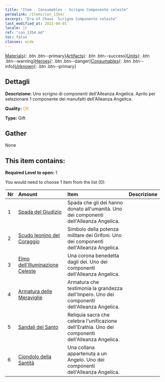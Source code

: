 ```yaml
---
title: "Item - Consumables - Scrigno Componente celeste"
permalink: /Items/con_1354/
excerpt: "Era of Chaos  Scrigno Componente celeste"
last_modified_at: 2021-04-01
locale: it
ref: "con_1354.md"
toc: false
classes: wide
---
```

 [Materials](/it/Items/){: .btn .btn--primary}[Artifacts](/it/Items/Artifacts/){: .btn .btn--success}[Units](/it/Items/Units/){: .btn .btn--warning}[Heroes](/it/Items/Heroes/){: .btn .btn--danger}[Consumables](/it/Items/Consumables/){: .btn .btn--info}[Unknown](/it/Items/Unknown/){: .btn .btn--primary}

## Dettagli
 **Descrizione:** Uno scrigno di componenti dell'Alleanza Angelica. Aprilo per selezionare 1 componente dei manufatti dell'Alleanza Angelica.

 **Quality:** <span style="color: #FF8C00">OK</span>

 **Type:** Gift

## Gather

  None

## This item contains:

 **Required Level to open:** 1

 You would need to choose 1 item from the list (0):

  | Nr | Amount |     Item    | Descrizione |
  |:---|:-------|:------------|:-----------:|
  | 1 | [Spada del Giudizio](/it/Items/art_150/) | Spada che gli dei hanno donato all'umanità. Uno dei componenti dell'Alleanza Angelica. | 
  | 2 | [Scudo leonino del Coraggio](/it/Items/art_151/) | Simbolo della potenza militare dei Grifoni. Uno dei componenti dell'Alleanza Angelica. | 
  | 3 | [Elmo dell'Illuminazione Celeste](/it/Items/art_152/) | Una corona benedetta dagli dei. Uno dei componenti dell'Alleanza Angelica. | 
  | 4 | [Armatura delle Meraviglie](/it/Items/art_153/) | Armatura che testimonia la grandezza dell'Impero. Uno dei componenti dell'Alleanza Angelica. | 
  | 5 | [Sandali del Santo](/it/Items/art_154/) | Reliquia sacra che celebra l'unificazione dell'Erathia. Uno dei componenti dell'Alleanza Angelica. | 
  | 6 | [Ciondolo della Santità](/it/Items/art_155/) | Una collana appartenuta a un Angelo. Uno dei componenti dell'Alleanza Angelica. | 
